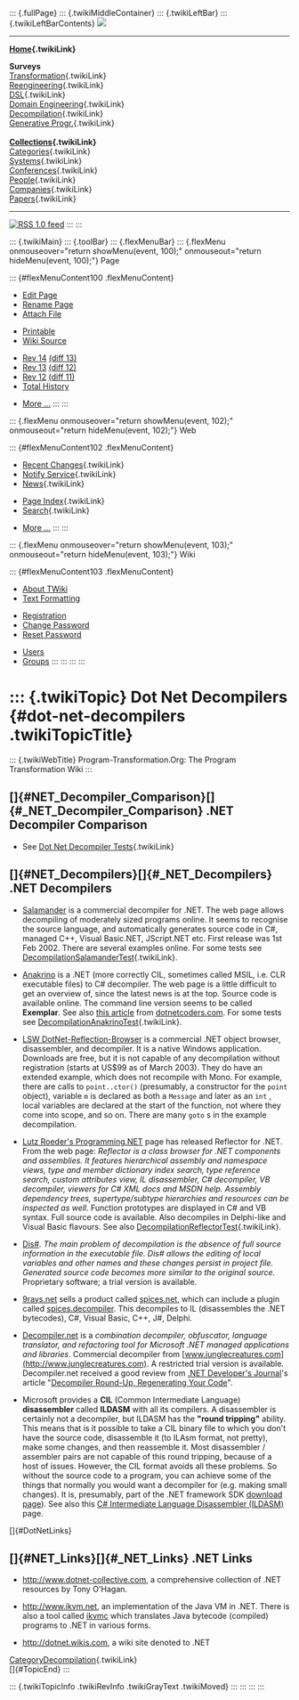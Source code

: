 ::: {.fullPage}
::: {.twikiMiddleContainer}
::: {.twikiLeftBar}
::: {.twikiLeftBarContents}
![](../pub/transformation.gif)

------------------------------------------------------------------------

**[Home](WebHome){.twikiLink}**

**Surveys**\
[Transformation](ProgramTransformation){.twikiLink}\
[Reengineering](ReengineeringWiki){.twikiLink}\
[DSL](DomainSpecificLanguages){.twikiLink}\
[Domain Engineering](DomainEngineering){.twikiLink}\
[Decompilation](DeCompilation){.twikiLink}\
[Generative Progr.](GenerativeProgrammingWiki){.twikiLink}\
\
**[Collections](CategoryCollection){.twikiLink}**\
[Categories](CategoryCategory){.twikiLink}\
[Systems](TransformationSystems){.twikiLink}\
[Conferences](TransformationConferences){.twikiLink}\
[People](TransformationPeople){.twikiLink}\
[Companies](TransformationCompanies){.twikiLink}\
[Papers](CategoryPaper){.twikiLink}

------------------------------------------------------------------------

[![](../pub/rss.gif "RSS 1.0 feed")](WebRss@skin=rss)
:::
:::

::: {.twikiMain}
::: {.toolBar}
::: {.flexMenuBar}
::: {.flexMenu onmouseover="return showMenu(event, 100);" onmouseout="return hideMenu(event, 100);"}
Page

::: {#flexMenuContent100 .flexMenuContent}
-   [Edit
    Page](http://www.program-transformation.org/edit/Transform/DotNetDecompilers?t=1536826292)
-   [Rename
    Page](http://www.program-transformation.org/rename/Transform/DotNetDecompilers)
-   [Attach
    File](http://www.program-transformation.org/attach/Transform/DotNetDecompilers)

<!-- -->

-   [Printable](http://www.program-transformation.org/view/Transform/DotNetDecompilers?skin=print.pattern)
-   [Wiki
    Source](http://www.program-transformation.org/view/Transform/DotNetDecompilers?skin=text&raw=on&contenttype=text/plain)

<!-- -->

-   [Rev
    14](http://www.program-transformation.org/view/Transform/DotNetDecompilers?rev=1.14)
    [(diff 13)](http://www.program-transformation.org/rdiff/Transform/DotNetDecompilers?rev1=1.14&rev2=1.13)
-   [Rev
    13](http://www.program-transformation.org/view/Transform/DotNetDecompilers?rev=1.13)
    [(diff 12)](http://www.program-transformation.org/rdiff/Transform/DotNetDecompilers?rev1=1.13&rev2=1.12)
-   [Rev
    12](http://www.program-transformation.org/view/Transform/DotNetDecompilers?rev=1.12)
    [(diff 11)](http://www.program-transformation.org/rdiff/Transform/DotNetDecompilers?rev1=1.12&rev2=1.11)
-   [Total
    History](http://www.program-transformation.org/rdiff/Transform/DotNetDecompilers)

<!-- -->

-   [More
    \...](http://www.program-transformation.org/oops/Transform/DotNetDecompilers?template=oopsmore&param1=1.14&param2=1.14)
:::
:::

::: {.flexMenu onmouseover="return showMenu(event, 102);" onmouseout="return hideMenu(event, 102);"}
Web

::: {#flexMenuContent102 .flexMenuContent}
-   [Recent Changes](WebChanges){.twikiLink}
-   [Notify Service](WebNotify){.twikiLink}
-   [News](WebNews){.twikiLink}

<!-- -->

-   [Page Index](WebIndex){.twikiLink}
-   [Search](WebSearch){.twikiLink}

<!-- -->

-   [More
    \...](http://www.program-transformation.org/oops/Transform/DotNetDecompilers?template=oopsmore&param1=1.14&param2=1.14)
:::
:::

::: {.flexMenu onmouseover="return showMenu(event, 103);" onmouseout="return hideMenu(event, 103);"}
Wiki

::: {#flexMenuContent103 .flexMenuContent}
-   [About
    TWiki](http://www.program-transformation.org/view/TWiki/WebHome)
-   [Text
    Formatting](http://www.program-transformation.org/view/TWiki/TextFormattingRules)

<!-- -->

-   [Registration](http://www.program-transformation.org/view/TWiki/TWikiRegistration)
-   [Change
    Password](http://www.program-transformation.org/view/TWiki/ChangePassword)
-   [Reset
    Password](http://www.program-transformation.org/view/TWiki/ResetPassword)

<!-- -->

-   [Users](http://www.program-transformation.org/view/Main/TWikiUsers)
-   [Groups](http://www.program-transformation.org/view/Main/TWikiGroups)
:::
:::
:::
:::

::: {.twikiTopic}
Dot Net Decompilers {#dot-net-decompilers .twikiTopicTitle}
===================

::: {.twikiWebTitle}
Program-Transformation.Org: The Program Transformation Wiki
:::

[]{#NET_Decompiler_Comparison}[]{#_NET_Decompiler_Comparison} .NET Decompiler Comparison
----------------------------------------------------------------------------------------

-   See [Dot Net Decompiler Tests](DotNetDecompilerTests){.twikiLink}

[]{#NET_Decompilers}[]{#_NET_Decompilers} .NET Decompilers
----------------------------------------------------------

-   [Salamander](http://www.remotesoft.com/salamander) is a commercial
    decompiler for .NET. The web page allows decompiling of moderately
    sized programs online. It seems to recognise the source language,
    and automatically generates source code in C\#, managed C++, Visual
    Basic.NET, JScript.NET etc. First release was 1st Feb 2002. There
    are several examples online. For some tests see
    [DecompilationSalamanderTest](DecompilationSalamanderTest){.twikiLink}.

<!-- -->

-   [Anakrino](http://www.saurik.com/net/exemplar/) is a .NET (more
    correctly CIL, sometimes called MSIL, i.e. CLR executable files) to
    C\# decompiler. The web page is a little difficult to get an
    overview of, since the latest news is at the top. Source code is
    available online. The command line version seems to be called
    **Exemplar**. See also [this
    article](http://www.dotnetcoders.com/web/Articles/ShowArticle.aspx?article=40)
    from [dotnetcoders.com](http://www.dotnetcoders.com). For some tests
    see
    [DecompilationAnakrinoTest](DecompilationAnakrinoTest){.twikiLink}.

<!-- -->

-   [LSW
    DotNet-Reflection-Browser](http://www.lesser-software.com/lswdnrb.htm)
    is a commercial .NET object browser, disassembler, and decompiler.
    It is a native Windows application. Downloads are free, but it is
    not capable of any decompilation without registration (starts at
    US\$99 as of March 2003). They do have an extended example, which
    does not recompile with Mono. For example, there are calls to
    `point..ctor()` (presumably, a constructor for the `point` object),
    variable `m` is declared as both a `Message` and later as an `int` ,
    local variables are declared at the start of the function, not where
    they come into scope, and so on. There are many `goto` s in the
    example decompilation.

<!-- -->

-   [Lutz Roeder\'s
    Programming.NET](http://www.aisto.com/roeder/dotnet/) page has
    released Reflector for .NET. From the web page: *Reflector is a
    class browser for .NET components and assemblies. It features
    hierarchical assembly and namespace views, type and member
    dictionary index search, type reference search, custom attributes
    view, IL disassembler, C\# decompiler, VB decompiler, viewers for
    C\# XML docs and MSDN help. Assembly dependency trees,
    supertype/subtype hierarchies and resources can be inspected as
    well.* Function prototypes are displayed in C\# and VB syntax. Full
    source code is available. Also decompiles in Delphi-like and Visual
    Basic flavours. See also
    [DecompilationReflectorTest](DecompilationReflectorTest){.twikiLink}.

<!-- -->

-   [Dis\#](http://www.netdecompiler.com/). *The main problem of
    decompilation is the absence of full source information in the
    executable file. Dis\# allows the editing of local variables and
    other names and these changes persist in project file. Generated
    source code becomes more similar to the original source.*
    Proprietary software; a trial version is available.

<!-- -->

-   [9rays.net](http://9rays.net) sells a product called
    [spices.net](http://www.9rays.net/cgi-bin/components.cgi?act=1&cid=86),
    which can include a plugin called
    [spices.decompiler](http://www.9rays.net/cgi-bin/components.cgi?act=2&cid=86).
    This decompiles to IL (disassembles the .NET bytecodes), C\#, Visual
    Basic, C++, J\#, Delphi.

<!-- -->

-   [Decompiler.net](http://www.junglecreatures.com/DesktopDefault.aspx?tabindex=3&tabid=3)
    is a *combination decompiler, obfuscator, language translator, and
    refactoring tool for Microsoft .NET managed applications and
    libraries*. Commercial decompiler from
    [www.junglecreatures.com](http://www.junglecreatures.com). A
    restricted trial version is available. Decompiler.net received a
    good review from [.NET Developer\'s
    Journal](http://dotnet.sys-con.com)\'s article \"[Decompiler
    Round-Up, Regenerating Your
    Code](http://dotnet.sys-con.com/read/45917.htm)\".

<!-- -->

-   Microsoft provides a **CIL** (Common Intermediate Language)
    **disassembler** called **ILDASM** with all its compilers. A
    disassembler is certainly not a decompiler, but ILDASM has the
    **\"round tripping\"** ability. This means that is it possible to
    take a CIL binary file to which you don\'t have the source code,
    disassemble it (to ILAsm format, not pretty), make some changes, and
    then reassemble it. Most disassembler / assembler pairs are not
    capable of this round tripping, because of a host of issues.
    However, the CIL format avoids all these problems. So without the
    source code to a program, you can achieve some of the things that
    normally you would want a decompiler for (e.g. making small
    changes). It is, presumably, part of the .NET framework SDK
    [download
    page](http://msdn.microsoft.com/library/default.asp?url=/downloads/list/netdevframework.asp)).
    See also this [C\# Intermediate Language Disassembler
    (ILDASM)](http://www.csharphelp.com/archives/archive23.html) page.

[]{#DotNetLinks}

[]{#NET_Links}[]{#_NET_Links} .NET Links
----------------------------------------

-   <http://www.dotnet-collective.com>, a comprehensive collection of
    .NET resources by Tony O\'Hagan.

<!-- -->

-   <http://www.ikvm.net>, an implementation of the Java VM in .NET.
    There is also a tool called
    [ikvmc](http://www.ikvm.net/userguide/ikvmc.html) which translates
    Java bytecode (compiled) programs to .NET in various forms.

<!-- -->

-   <http://dotnet.wikis.com>, a wiki site denoted to .NET

[CategoryDecompilation](CategoryDecompilation){.twikiLink}\
[]{#TopicEnd}
:::

::: {.twikiTopicInfo .twikiRevInfo .twikiGrayText .twikiMoved}
:::
:::
:::
:::
